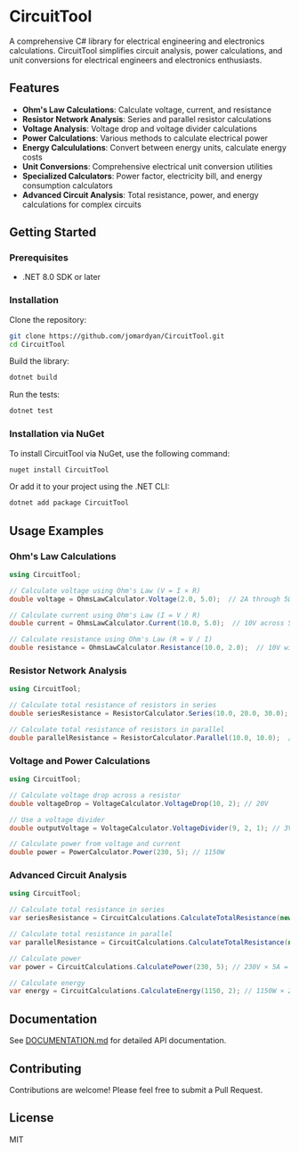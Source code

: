 # CircuitTool

A comprehensive C# library for electrical engineering and electronics calculations. CircuitTool simplifies circuit analysis, power calculations, and unit conversions for electrical engineers and electronics enthusiasts.

## Features

- **Ohm's Law Calculations**: Calculate voltage, current, and resistance
- **Resistor Network Analysis**: Series and parallel resistor calculations
- **Voltage Analysis**: Voltage drop and voltage divider calculations
- **Power Calculations**: Various methods to calculate electrical power
- **Energy Calcululations**: Convert between energy units, calculate energy costs
- **Unit Conversions**: Comprehensive electrical unit conversion utilities
- **Specialized Calculators**: Power factor, electricity bill, and energy consumption calculators
- **Advanced Circuit Analysis**: Total resistance, power, and energy calculations for complex circuits

## Getting Started

### Prerequisites

- .NET 8.0 SDK or later

### Installation

Clone the repository:
```bash
git clone https://github.com/jomardyan/CircuitTool.git
cd CircuitTool
```

Build the library:
```bash
dotnet build
```

Run the tests:
```bash
dotnet test
```

### Installation via NuGet

To install CircuitTool via NuGet, use the following command:
```bash
nuget install CircuitTool
```

Or add it to your project using the .NET CLI:
```bash
dotnet add package CircuitTool
```

## Usage Examples

### Ohm's Law Calculations

```csharp
using CircuitTool;

// Calculate voltage using Ohm's Law (V = I × R)
double voltage = OhmsLawCalculator.Voltage(2.0, 5.0);  // 2A through 5Ω = 10V

// Calculate current using Ohm's Law (I = V / R)
double current = OhmsLawCalculator.Current(10.0, 5.0);  // 10V across 5Ω = 2A

// Calculate resistance using Ohm's Law (R = V / I)
double resistance = OhmsLawCalculator.Resistance(10.0, 2.0);  // 10V with 2A = 5Ω
```

### Resistor Network Analysis

```csharp
using CircuitTool;

// Calculate total resistance of resistors in series
double seriesResistance = ResistorCalculator.Series(10.0, 20.0, 30.0);  // = 60Ω

// Calculate total resistance of resistors in parallel
double parallelResistance = ResistorCalculator.Parallel(10.0, 10.0);  // = 5Ω
```

### Voltage and Power Calculations

```csharp
using CircuitTool;

// Calculate voltage drop across a resistor
double voltageDrop = VoltageCalculator.VoltageDrop(10, 2); // 20V

// Use a voltage divider
double outputVoltage = VoltageCalculator.VoltageDivider(9, 2, 1); // 3V

// Calculate power from voltage and current
double power = PowerCalculator.Power(230, 5); // 1150W
```

### Advanced Circuit Analysis

```csharp
using CircuitTool;

// Calculate total resistance in series
var seriesResistance = CircuitCalculations.CalculateTotalResistance(new double[] { 10, 20, 30 }, true);

// Calculate total resistance in parallel
var parallelResistance = CircuitCalculations.CalculateTotalResistance(new double[] { 10, 20, 30 }, false);

// Calculate power
var power = CircuitCalculations.CalculatePower(230, 5); // 230V × 5A = 1150W

// Calculate energy
var energy = CircuitCalculations.CalculateEnergy(1150, 2); // 1150W × 2h = 2300Wh
```

## Documentation

See [DOCUMENTATION.md](DOCUMENTATION.md) for detailed API documentation.

## Contributing

Contributions are welcome! Please feel free to submit a Pull Request.

## License

MIT